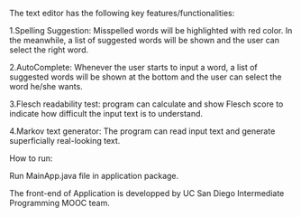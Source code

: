 The text editor has the following key features/functionalities:

1.Spelling Suggestion: Misspelled words will be highlighted with red color. In the meanwhile, a list of suggested words will be shown and the user can select the right word.

2.AutoComplete: Whenever the user starts to input a word, a list of suggested words will be shown at the bottom and the user can select the word he/she wants.

3.Flesch readability test: program can calculate and show Flesch score to indicate how difficult the input text is to understand.

4.Markov text generator: The program can read input text and generate superficially real-looking text.

How to run:

Run MainApp.java file in application package.


The front-end of Application is developped by UC San Diego Intermediate Programming MOOC team.
